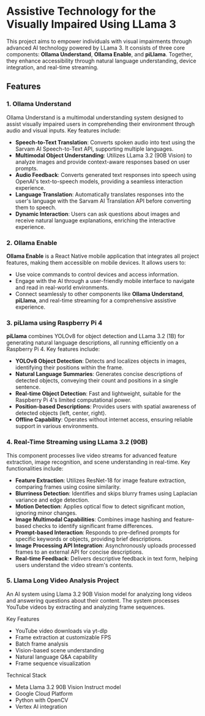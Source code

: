 # Assistive Technology for the Visually Impaired Using LLama 3

This project aims to empower individuals with visual impairments through advanced AI technology powered by LLama 3. It consists of three core components: **Ollama Understand**, **Ollama Enable**, and **piLlama**. Together, they enhance accessibility through natural language understanding, device integration, and real-time streaming.

## Features

### 1. Ollama Understand

Ollama Understand is a multimodal understanding system designed to assist visually impaired users in comprehending their environment through audio and visual inputs. Key features include:

- **Speech-to-Text Translation**: Converts spoken audio into text using the Sarvam AI Speech-to-Text API, supporting multiple languages.
- **Multimodal Object Understanding**: Utilizes LLama 3.2 (90B Vision) to analyze images and provide context-aware responses based on user prompts.
- **Audio Feedback**: Converts generated text responses into speech using OpenAI's text-to-speech models, providing a seamless interaction experience.
- **Language Translation**: Automatically translates responses into the user's language with the Sarvam AI Translation API before converting them to speech.
- **Dynamic Interaction**: Users can ask questions about images and receive natural language explanations, enriching the interactive experience.

### 2. Ollama Enable

**Ollama Enable** is a React Native mobile application that integrates all project features, making them accessible on mobile devices. It allows users to:

- Use voice commands to control devices and access information.
- Engage with the AI through a user-friendly mobile interface to navigate and read in real-world environments.
- Connect seamlessly to other components like **Ollama Understand**, **piLlama**, and real-time streaming for a comprehensive assistive experience.

### 3. piLlama using Raspberry Pi 4

**piLlama** combines YOLOv8 for object detection and LLama 3.2 (1B) for generating natural language descriptions, all running efficiently on a Raspberry Pi 4. Key features include:

- **YOLOv8 Object Detection**: Detects and localizes objects in images, identifying their positions within the frame.
- **Natural Language Summaries**: Generates concise descriptions of detected objects, conveying their count and positions in a single sentence.
- **Real-time Object Detection**: Fast and lightweight, suitable for the Raspberry Pi 4's limited computational power.
- **Position-based Descriptions**: Provides users with spatial awareness of detected objects (left, center, right).
- **Offline Capability**: Operates without internet access, ensuring reliable support in various environments.

### 4. Real-Time Streaming using LLama 3.2 (90B)

This component processes live video streams for advanced feature extraction, image recognition, and scene understanding in real-time. Key functionalities include:

- **Feature Extraction**: Utilizes ResNet-18 for image feature extraction, comparing frames using cosine similarity.
- **Blurriness Detection**: Identifies and skips blurry frames using Laplacian variance and edge detection.
- **Motion Detection**: Applies optical flow to detect significant motion, ignoring minor changes.
- **Image Multimodal Capabilities**: Combines image hashing and feature-based checks to identify significant frame differences.
- **Prompt-based Interaction**: Responds to pre-defined prompts for specific keywords or objects, providing brief descriptions.
- **Image Processing API Integration**: Asynchronously uploads processed frames to an external API for concise descriptions.
- **Real-time Feedback**: Delivers descriptive feedback in text form, helping users understand the video stream's contents.

### 5. Llama Long Video Analysis Project

An AI system using Llama 3.2 90B Vision model for analyzing long videos and answering questions about their content. The system processes YouTube videos by extracting and analyzing frame sequences.

Key Features
- YouTube video downloads via yt-dlp
- Frame extraction at customizable FPS
- Batch frame analysis
- Vision-based scene understanding
- Natural language Q&A capability
- Frame sequence visualization

Technical Stack
- Meta Llama 3.2 90B Vision Instruct model
- Google Cloud Platform
- Python with OpenCV
- Vertex AI integration
